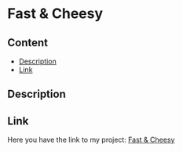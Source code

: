 # Fast & Cheesy

## Content
- [Description](#description)
- [Link](#link)

## Description


## Link
Here you have the link to my project: [Fast & Cheesy](https://chugani05.github.io/Fast-Cheesy/)
